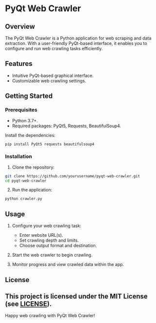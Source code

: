# PyQt Web Crawler

## Overview

The PyQt Web Crawler is a Python application for web scraping and data extraction. With a user-friendly PyQt-based interface, it enables you to configure and run web crawling tasks efficiently.

## Features

- Intuitive PyQt-based graphical interface.
- Customizable web crawling settings.

## Getting Started

### Prerequisites

- Python 3.7+.
- Required packages: PyQt5, Requests, BeautifulSoup4.

Install the dependencies:

```bash
pip install PyQt5 requests beautifulsoup4
```

### Installation

1. Clone the repository:

```bash
git clone https://github.com/yourusername/pyqt-web-crawler.git
cd pyqt-web-crawler
```

2. Run the application:

```bash
python crawler.py
```

## Usage

1. Configure your web crawling task:

   - Enter website URL(s).
   - Set crawling depth and limits.
   - Choose output format and destination.

2. Start the web crawler to begin crawling.

3. Monitor progress and view crawled data within the app.




## License

This project is licensed under the MIT License (see [LICENSE](LICENSE)).
---

Happy web crawling with PyQt Web Crawler!
